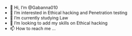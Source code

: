 - 👋 Hi, I’m @Gabanna010
- 👀 I’m interested in Ethical hacking and Penetration testing
- 🌱 I’m currently studying Law 
- 💞️ I’m looking to add my skills on Ethical hacking 
- 📫 How to reach me ...

<!---
Gabanna010/Gabanna010 is a ✨ special ✨ repository because its `README.md` (this file) appears on your GitHub profile.
You can click the Preview link to take a look at your changes.
--->
